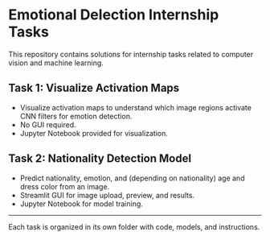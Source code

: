 # Emotional Delection Internship Tasks

This repository contains solutions for internship tasks related to computer vision and machine learning.

## Task 1: Visualize Activation Maps
- Visualize activation maps to understand which image regions activate CNN filters for emotion detection.
- No GUI required.
- Jupyter Notebook provided for visualization.

## Task 2: Nationality Detection Model
- Predict nationality, emotion, and (depending on nationality) age and dress color from an image.
- Streamlit GUI for image upload, preview, and results.
- Jupyter Notebook for model training.

---

Each task is organized in its own folder with code, models, and instructions. 